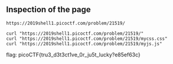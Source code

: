 ## Inspection of the page

```
https://2019shell1.picoctf.com/problem/21519/
```

```
curl "https://2019shell1.picoctf.com/problem/21519/"
curl "https://2019shell1.picoctf.com/problem/21519/mycss.css"
curl "https://2019shell1.picoctf.com/problem/21519/myjs.js"
```

flag: picoCTF{tru3_d3t3ct1ve_0r_ju5t_lucky?e85ef63c}
